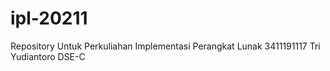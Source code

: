 # ipl-20211
Repository Untuk Perkuliahan Implementasi Perangkat Lunak
3411191117 Tri Yudiantoro DSE-C
